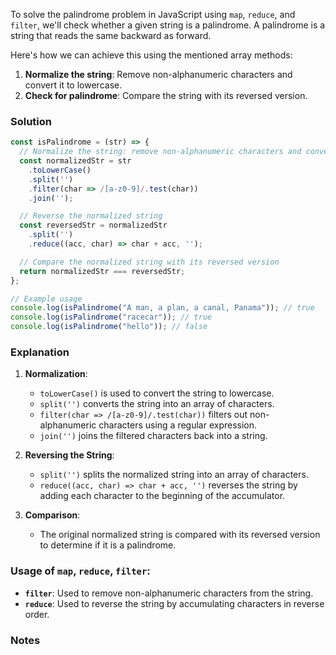 To solve the palindrome problem in JavaScript using `map`, `reduce`, and `filter`, we'll check whether a given string is a palindrome. A palindrome is a string that reads the same backward as forward.

Here's how we can achieve this using the mentioned array methods:

1. **Normalize the string**: Remove non-alphanumeric characters and convert it to lowercase.
2. **Check for palindrome**: Compare the string with its reversed version.

### Solution

```javascript
const isPalindrome = (str) => {
  // Normalize the string: remove non-alphanumeric characters and convert to lowercase
  const normalizedStr = str
    .toLowerCase()
    .split('')
    .filter(char => /[a-z0-9]/.test(char))
    .join('');

  // Reverse the normalized string
  const reversedStr = normalizedStr
    .split('')
    .reduce((acc, char) => char + acc, '');

  // Compare the normalized string with its reversed version
  return normalizedStr === reversedStr;
};

// Example usage
console.log(isPalindrome("A man, a plan, a canal, Panama")); // true
console.log(isPalindrome("racecar")); // true
console.log(isPalindrome("hello")); // false
```

### Explanation

1. **Normalization**:
   - `toLowerCase()` is used to convert the string to lowercase.
   - `split('')` converts the string into an array of characters.
   - `filter(char => /[a-z0-9]/.test(char))` filters out non-alphanumeric characters using a regular expression.
   - `join('')` joins the filtered characters back into a string.

2. **Reversing the String**:
   - `split('')` splits the normalized string into an array of characters.
   - `reduce((acc, char) => char + acc, '')` reverses the string by adding each character to the beginning of the accumulator.

3. **Comparison**:
   - The original normalized string is compared with its reversed version to determine if it is a palindrome.

### Usage of `map`, `reduce`, `filter`:

- **`filter`**: Used to remove non-alphanumeric characters from the string.
- **`reduce`**: Used to reverse the string by accumulating characters in reverse order.

### Notes
